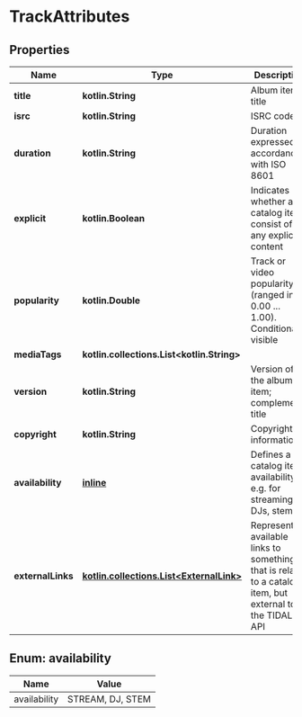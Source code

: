 
# TrackAttributes

## Properties
Name | Type | Description | Notes
------------ | ------------- | ------------- | -------------
**title** | **kotlin.String** | Album item&#39;s title | 
**isrc** | **kotlin.String** | ISRC code | 
**duration** | **kotlin.String** | Duration expressed in accordance with ISO 8601 | 
**explicit** | **kotlin.Boolean** | Indicates whether a catalog item consist of any explicit content | 
**popularity** | **kotlin.Double** | Track or video popularity (ranged in 0.00 ... 1.00). Conditionally visible | 
**mediaTags** | **kotlin.collections.List&lt;kotlin.String&gt;** |  | 
**version** | **kotlin.String** | Version of the album&#39;s item; complements title |  [optional]
**copyright** | **kotlin.String** | Copyright information |  [optional]
**availability** | [**inline**](#kotlin.collections.List&lt;Availability&gt;) | Defines a catalog item availability e.g. for streaming, DJs, stems |  [optional]
**externalLinks** | [**kotlin.collections.List&lt;ExternalLink&gt;**](ExternalLink.md) | Represents available links to something that is related to a catalog item, but external to the TIDAL API |  [optional]


<a id="kotlin.collections.List<Availability>"></a>
## Enum: availability
Name | Value
---- | -----
availability | STREAM, DJ, STEM



